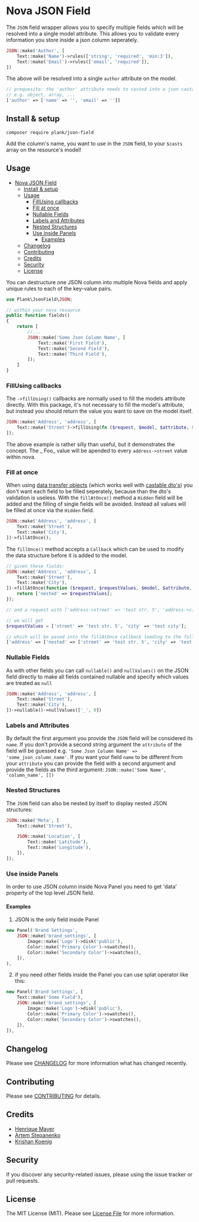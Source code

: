 # Nova JSON Field

The `JSON` field wrapper allows you to specify multiple fields which will be resolved into a single model attribute. This allows you to validate every information you store inside a json column seperately.

```php
JSON::make('Author', [
    Text::make('Name')->rules(['string', 'required', 'min:3']),
    Text::make('Email')->rules(['email', 'required']),
])
```
The above will be resolved into a single `author` attribute on the model.

```php
// prequesite: the 'author' attribute needs to casted into a json castable type
// e.g. object, array, ...
['author' => ['name' => '', 'email' => '']]
```

## Install & setup
`composer require plank/json-field`

Add the column's name, you want to use in the `JSON` field, to your `$casts` array on the resource's model!

## Usage
- [Nova JSON Field](#nova-json-field)
  - [Install & setup](#install--setup)
  - [Usage](#usage)
    - [FillUsing callbacks](#fillusing-callbacks)
    - [Fill at once](#fill-at-once)
    - [Nullable Fields](#nullable-fields)
    - [Labels and Attributes](#labels-and-attributes)
    - [Nested Structures](#nested-structures)
    - [Use inside Panels](#use-inside-panels)
      - [Examples](#examples)
  - [Changelog](#changelog)
  - [Contributing](#contributing)
  - [Credits](#credits)
  - [Security](#security)
  - [License](#license)

You can destructure one JSON column into multiple Nova fields and apply unique rules to each of the key-value pairs.

```php
use Plank\JsonField\JSON;

// within your nova resource
public function fields()
{
    return [
        //...
        JSON::make('Some Json Column Name', [
            Text::make('First Field'),
            Text::make('Second Field'),
            Text::make('Third Field'),
        ]);
    ]
}
```

### FillUsing callbacks
The `->fillUsing()` callbacks are normally used to fill the models attribute directly. With this package, it's not necessary to fill the model's attribute, but instead you should return the value you want to save on the model itself.

```php
JSON::make('Address', 'address', [
    Text::make('Street')->fillUsing(fn ($request, $model, $attribute, $requestAttribute) => $request[$requestAttribute] . ' Foo'),
]);
```

The above example is rather silly than useful, but it demonstrates the concept. The _ Foo_ value will be apended to every `address->street` value within nova.

### Fill at once
When using [data transfer objects](https://github.com/spatie/data-transfer-object) (which works well with [castable dto's](https://github.com/jessarcher/laravel-castable-data-transfer-object)) you don't want each field to be filled seperately, because than the dto's validation is useless. With the `fillAtOnce()` method a `Hidden` field will be added and the filling of single fields will be avoided. Instead all values will be filled at once via the `Hidden` field.

```php
JSON::make('Address', 'address', [
    Text::make('Street'),
    Text::make('City'),
])->fillAtOnce();
```

The `fillOnce()` method accepts a `Callback` which can be used to modify the data structure before it is added to the model.

```php
// given these fields:
JSON::make('Address', 'address', [
    Text::make('Street'),
    Text::make('City'),
])->fillAtOnce(function ($request, $requestValues, $model, $attribute, $requestAttribute) {
    return ['nested' => $requestValues];
});

// and a request with ['address->street' => 'test str. 5', 'address->city' => 'test city']

// we will get
$requestValues = ['street' => 'test str. 5', 'city' => 'test city'];

// which will be pased into the fillAtOnce callback leading to the following in our db:
['address' => ['nested' => ['street' => 'test str. 5', 'city' => 'test city']]];
```

### Nullable Fields
As with other fields you can call `nullable()` and `nullValues()` on the JSON field directly to make all fields contained nullable and specify which values are treated as `null`

```php
JSON::make('Address', 'address', [
    Text::make('Street'),
    Text::make('City'),
])->nullable()->nullValues(['_', 0])
```

### Labels and Attributes
By default the first argument you provide the `JSON` field will be considered its `name`. If you don't provide a second string argument the `attribute` of the field will be guessed e.g. `'Some Json Column Name' => 'some_json_column_name'`. If you want your field `name` to be different from your `attribute` you can provide the field with a second argument and provide the fields as the third argument: `JSON::make('Some Name', 'column_name', [])`

### Nested Structures
The `JSON` field can also be nested by itself to display nested JSON structures:

```php
JSON::make('Meta', [
    Text::make('Street'),

    JSON::make('Location', [
        Text::make('Latitude'),
        Text::make('Longitude'),
    ]),
]);
```

### Use inside Panels
In order to use JSON column inside Nova Panel you need to get 'data' property of the top level JSON field.

#### Examples
1. JSON is the only field inside Panel
```php
new Panel('Brand Settings', 
    JSON::make('brand_settings', [
        Image::make('Logo')->disk('public'),
        Color::make('Primary Color')->swatches(),
        Color::make('Secondary Color')->swatches(),
    ]),
),
```
2. if you need other fields inside the Panel you can use splat operator like this:
```php
new Panel('Brand Settings', [
    Text::make('Some Field'),
    JSON::make('brand_settings', [
        Image::make('Logo')->disk('public'),
        Color::make('Primary Color')->swatches(),
        Color::make('Secondary Color')->swatches(),
    ]),
]),
```

## Changelog
Please see [CHANGELOG](CHANGELOG.md) for more information what has changed recently.

## Contributing
Please see [CONTRIBUTING](CONTRIBUTING.md) for details.

## Credits
- [Henrique Mayer](https://github.com/hmayer)
- [Artem Stepanenko](https://github.com/stepanenko3)
- [Krishan Koenig](https://github.com/naoray)

## Security
If you discover any security-related issues, please using the issue tracker or pull requests.

## License
The MIT License (MIT). Please see [License File](/LICENSE.md) for more information.
